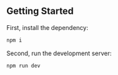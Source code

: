 ## Getting Started

First, install the dependency:
```bash
npm i
```

Second, run the development server:
```bash
npm run dev
```
